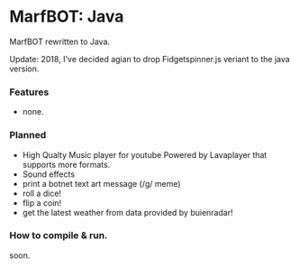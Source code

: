 # MarfBOT: Java

MarfBOT rewritten to Java.

Update: 2018, I've decided agian to drop Fidgetspinner.js veriant to the java version.

### Features
* none.


### Planned
* High Qualty Music player for youtube Powered by Lavaplayer that supports more formats.
* Sound effects 
* print a botnet text art message (/g/ meme)
* roll a dice!
* flip a coin!
* get the latest weather from data provided by buienradar!

### How to compile & run.
soon.
